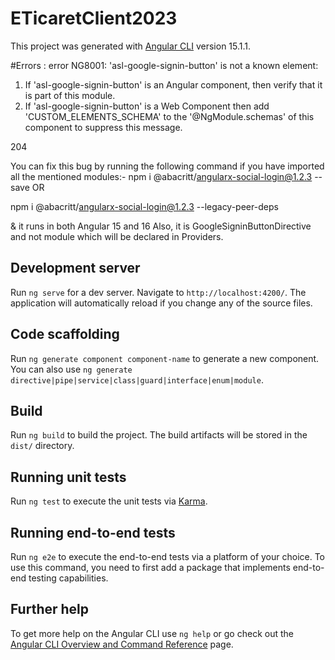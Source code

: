 # ETicaretClient2023

This project was generated with [Angular CLI](https://github.com/angular/angular-cli) version 15.1.1.


#Errors : 
error NG8001: 'asl-google-signin-button' is not a known element:
1. If 'asl-google-signin-button' is an Angular component, then verify that it is part of this module.
2. If 'asl-google-signin-button' is a Web Component then add 'CUSTOM_ELEMENTS_SCHEMA' to the '@NgModule.schemas' of this component to suppress this message.

204      <asl-google-signin-button></asl-google-signin-button>

You can fix this bug by running the following command if you have imported all the mentioned modules:-
npm i @abacritt/angularx-social-login@1.2.3 --save OR

npm i @abacritt/angularx-social-login@1.2.3 --legacy-peer-deps

& it runs in both Angular 15 and 16
Also, it is GoogleSigninButtonDirective and not module which will be declared in Providers.

## Development server

Run `ng serve` for a dev server. Navigate to `http://localhost:4200/`. The application will automatically reload if you change any of the source files.

## Code scaffolding

Run `ng generate component component-name` to generate a new component. You can also use `ng generate directive|pipe|service|class|guard|interface|enum|module`.

## Build

Run `ng build` to build the project. The build artifacts will be stored in the `dist/` directory.

## Running unit tests

Run `ng test` to execute the unit tests via [Karma](https://karma-runner.github.io).

## Running end-to-end tests

Run `ng e2e` to execute the end-to-end tests via a platform of your choice. To use this command, you need to first add a package that implements end-to-end testing capabilities.

## Further help

To get more help on the Angular CLI use `ng help` or go check out the [Angular CLI Overview and Command Reference](https://angular.io/cli) page.
